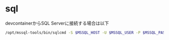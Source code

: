 # sql

devcontainerからSQL Serverに接続する場合は以下

```bash
/opt/mssql-tools/bin/sqlcmd -S $MSSQL_HOST -U $MSSQL_USER -P $MSSQL_PASSWORD
```